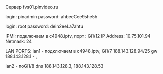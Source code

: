 Сервер fvs01.pinvideo.ru

login: pinadmin
password: ahbeeCee9she5h

login: root
password: dein2eeLa7ahtu

IPMI: подключаем в c4948.iptv,  порт : Gi1/12
IP Address: 10.75.101.94
Netmask: 24

LAN PORTS:
lan1 - подключаем в c4948.iptv, Gi1/7
188.143.128.94/25 gw 188.143.128.1 - ,

lan2 - поGi1/8
dns 188.143.128.3, 188.143.128.53